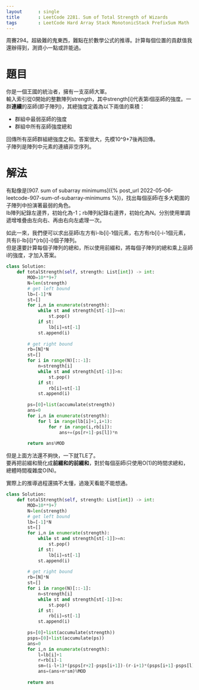 ```yaml
--- 
layout      : single
title       : LeetCode 2281. Sum of Total Strength of Wizards
tags        : LeetCode Hard Array Stack MonotonicStack PrefixSum Math
---
```

周賽294。超級難的鬼東西，難點在於數學公式的推導。計算每個位置的貢獻值我還辦得到，測資小一點或許能過。

# 題目
你是一個王國的統治者，擁有一支巫師大軍。  
輸入索引從0開始的整數陣列strength，其中strength[i]代表第i個巫師的強度。一群**連續**的巫師(即子陣列)，其總強度定義為以下兩值的乘積：  
- 群組中最弱巫師的強度  
- 群組中所有巫師強度總和  

回傳所有巫師群組總強度之和。答案很大，先模10^9+7後再回傳。  
子陣列是陣列中元素的連續非空序列。  

# 解法
有點像是[907. sum of subarray minimums]({% post_url 2022-05-06-leetcode-907-sum-of-subarray-minimums %})，找出每個巫師i在多大範圍的子陣列中扮演著最弱的角色。  
lb陣列紀錄左邊界，初始化為-1；rb陣列紀錄右邊界，初始化為N。分別使用單調遞增堆疊由左向右、再由右向左處理一次。  

如此一來，我們便可以求出巫師i左方有i-lb[i]-1個元素，右方有rb[i]-i-1個元素，共有(i-lb[i])*(rb[i]-i)個子陣列。  
但是還要計算每個子陣列的總和，所以使用前綴和，將每個子陣列的總和乘上巫師i的強度，才加入答案。

```python
class Solution:
    def totalStrength(self, strength: List[int]) -> int:
        MOD=10**9+7
        N=len(strength)
        # get left bound
        lb=[-1]*N
        st=[]
        for i,n in enumerate(strength):
            while st and strength[st[-1]]>=n:
                st.pop()
            if st:
                lb[i]=st[-1]
            st.append(i)
        
        # get right bound
        rb=[N]*N
        st=[]
        for i in range(N)[::-1]:
            n=strength[i]
            while st and strength[st[-1]]>n:
                st.pop()
            if st:
                rb[i]=st[-1]
            st.append(i)
            
        ps=[0]+list(accumulate(strength))
        ans=0
        for i,n in enumerate(strength):
            for l in range(lb[i]+1,i+1):
                for r in range(i,rb[i]):
                    ans+=(ps[r+1]-ps[l])*n
                    
        return ans%MOD
```

但是上面方法還不夠快，一下就TLE了。  
要再把前綴和簡化成**前綴和的前綴和**，對於每個巫師i只使用O(1)的時間求總和，總體時間複雜度O(N)。  

實際上的推導過程還搞不太懂，過幾天看能不能想通。

```python
class Solution:
    def totalStrength(self, strength: List[int]) -> int:
        MOD=10**9+7
        N=len(strength)
        # get left bound
        lb=[-1]*N
        st=[]
        for i,n in enumerate(strength):
            while st and strength[st[-1]]>=n:
                st.pop()
            if st:
                lb[i]=st[-1]
            st.append(i)
        
        # get right bound
        rb=[N]*N
        st=[]
        for i in range(N)[::-1]:
            n=strength[i]
            while st and strength[st[-1]]>n:
                st.pop()
            if st:
                rb[i]=st[-1]
            st.append(i)
            
        ps=[0]+list(accumulate(strength))
        psps=[0]+list(accumulate(ps))
        ans=0
        for i,n in enumerate(strength):
            l=lb[i]+1
            r=rb[i]-1
            sm=(i-l+1)*(psps[r+2]-psps[i+1])-(r-i+1)*(psps[i+1]-psps[l])
            ans=(ans+n*sm)%MOD
            
        return ans
```
